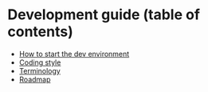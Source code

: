 # Development guide (table of contents)

- [How to start the dev environment](development.md)
- [Coding style](coding_style.md)
- [Terminology](terminology.md)
- [Roadmap](ROADMAP.md)
